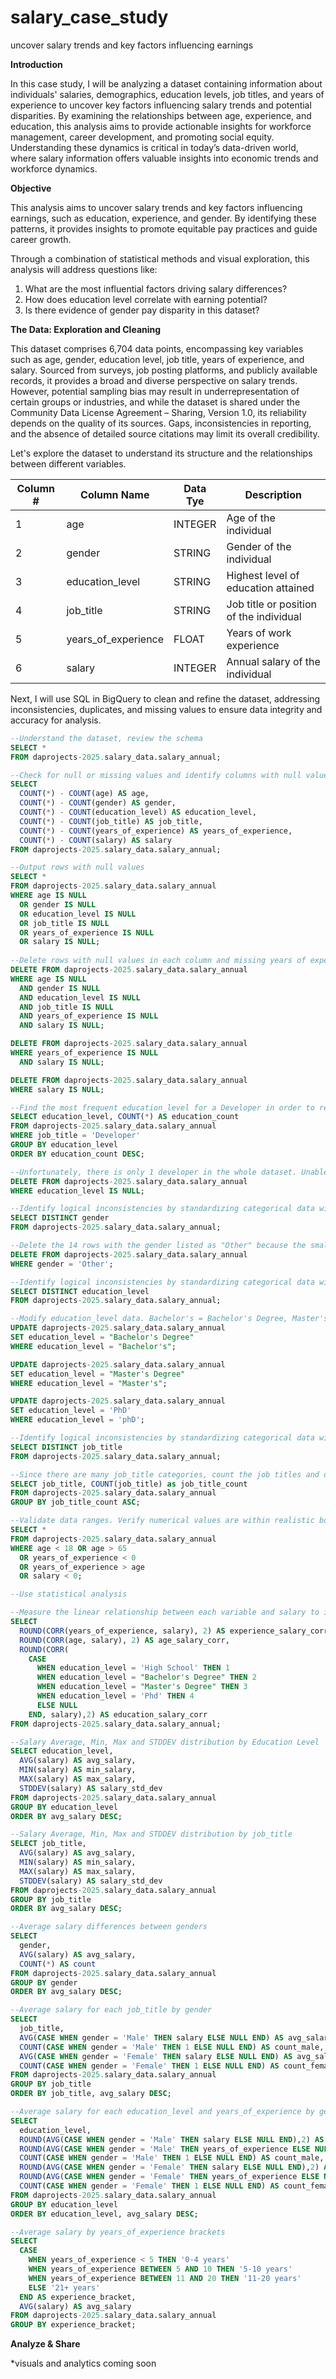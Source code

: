 # salary_case_study
uncover salary trends and key factors influencing earnings

**Introduction**

In this case study, I will be analyzing a dataset containing information about individuals' salaries, demographics, education levels, job titles, and years of experience to uncover key factors influencing salary trends and potential disparities. By examining the relationships between age, experience, and education, this analysis aims to provide actionable insights for workforce management, career development, and promoting social equity. Understanding these dynamics is critical in today’s data-driven world, where salary information offers valuable insights into economic trends and workforce dynamics.

**Objective**

This analysis aims to uncover salary trends and key factors influencing earnings, such as education, experience, and gender. By identifying these patterns, it provides insights to promote equitable pay practices and guide career growth.

Through a combination of statistical methods and visual exploration, this analysis will address questions like:
  1.	What are the most influential factors driving salary differences?
  2.	How does education level correlate with earning potential?
  3.	Is there evidence of gender pay disparity in this dataset?

**The Data: Exploration and Cleaning**

This dataset comprises 6,704 data points, encompassing key variables such as age, gender, education level, job title, years of experience, and salary. Sourced from surveys, job posting platforms, and publicly available records, it provides a broad and diverse perspective on salary trends. However, potential sampling bias may result in underrepresentation of certain groups or industries, and while the dataset is shared under the Community Data License Agreement – Sharing, Version 1.0, its reliability depends on the quality of its sources. Gaps, inconsistencies in reporting, and the absence of detailed source citations may limit its overall credibility.

Let's explore the dataset to understand its structure and the relationships between different variables.

|Column #|Column Name|Data Tye|Description|
|----|---------------|----------|------------------|
|1 | age | INTEGER | Age of the individual |
|2 | gender | STRING | Gender of the individual |
|3 | education_level | STRING | Highest level of education attained |
|4 | job_title | STRING | Job title or position of the individual |
|5 | years_of_experience | FLOAT | Years of work experience |
|6 | salary | INTEGER | Annual salary of the individual |


Next, I will use SQL in BigQuery to clean and refine the dataset, addressing inconsistencies, duplicates, and missing values to ensure data integrity and accuracy for analysis.

```SQL
--Understand the dataset, review the schema 
SELECT *
FROM daprojects-2025.salary_data.salary_annual;

--Check for null or missing values and identify columns with null values
SELECT 
  COUNT(*) - COUNT(age) AS age,
  COUNT(*) - COUNT(gender) AS gender,
  COUNT(*) - COUNT(education_level) AS education_level,
  COUNT(*) - COUNT(job_title) AS job_title,
  COUNT(*) - COUNT(years_of_experience) AS years_of_experience,
  COUNT(*) - COUNT(salary) AS salary
FROM daprojects-2025.salary_data.salary_annual;

--Output rows with null values 
SELECT *
FROM daprojects-2025.salary_data.salary_annual
WHERE age IS NULL
  OR gender IS NULL
  OR education_level IS NULL
  OR job_title IS NULL
  OR years_of_experience IS NULL
  OR salary IS NULL;
  
--Delete rows with null values in each column and missing years of experience and salary
DELETE FROM daprojects-2025.salary_data.salary_annual
WHERE age IS NULL
  AND gender IS NULL
  AND education_level IS NULL
  AND job_title IS NULL
  AND years_of_experience IS NULL
  AND salary IS NULL;

DELETE FROM daprojects-2025.salary_data.salary_annual
WHERE years_of_experience IS NULL
  AND salary IS NULL;

DELETE FROM daprojects-2025.salary_data.salary_annual
WHERE salary IS NULL;

--Find the most frequent education_level for a Developer in order to replace the null value
SELECT education_level, COUNT(*) AS education_count
FROM daprojects-2025.salary_data.salary_annual
WHERE job_title = 'Developer'
GROUP BY education_level
ORDER BY education_count DESC;

--Unfortunately, there is only 1 developer in the whole dataset. Unable to replace the value, so remove the row with the null value
DELETE FROM daprojects-2025.salary_data.salary_annual
WHERE education_level IS NULL;

--Identify logical inconsistencies by standardizing categorical data with spelling and formatting for gender column
SELECT DISTINCT gender
FROM daprojects-2025.salary_data.salary_annual;

--Delete the 14 rows with the gender listed as "Other" because the small amount of data in this category does not provide enough representation to allow for a meaningful or accurate analysis 
DELETE FROM daprojects-2025.salary_data.salary_annual
WHERE gender = 'Other';

--Identify logical inconsistencies by standardizing categorical data with spelling and formating for education_level column
SELECT DISTINCT education_level
FROM daprojects-2025.salary_data.salary_annual;

--Modify education_level data. Bachelor's = Bachelor's Degree, Master's = Master's Degree and phD = PhD
UPDATE daprojects-2025.salary_data.salary_annual
SET education_level = "Bachelor's Degree"
WHERE education_level = "Bachelor's";

UPDATE daprojects-2025.salary_data.salary_annual
SET education_level = "Master's Degree"
WHERE education_level = "Master's";

UPDATE daprojects-2025.salary_data.salary_annual
SET education_level = 'PhD'
WHERE education_level = 'phD';

--Identify logical inconsistencies by standardizing categorical data with spelling and formatting for education_level column
SELECT DISTINCT job_title
FROM daprojects-2025.salary_data.salary_annual;

--Since there are many job_title categories, count the job titles and determine if they need modifying
SELECT job_title, COUNT(job_title) as job_title_count
FROM daprojects-2025.salary_data.salary_annual
GROUP BY job_title_count ASC;

--Validate data ranges. Verify numerical values are within realistic bounds
SELECT *
FROM daprojects-2025.salary_data.salary_annual
WHERE age < 18 OR age > 65
  OR years_of_experience < 0
  OR years_of_experience > age
  OR salary < 0;

--Use statistical analysis

--Measure the linear relationship between each variable and salary to identify influencing factors to salary
SELECT 
  ROUND(CORR(years_of_experience, salary), 2) AS experience_salary_corr,
  ROUND(CORR(age, salary), 2) AS age_salary_corr,
  ROUND(CORR(
    CASE 
      WHEN education_level = 'High School' THEN 1
      WHEN education_level = "Bachelor's Degree" THEN 2
      WHEN education_level = "Master's Degree" THEN 3
      WHEN education_level = 'Phd' THEN 4
      ELSE NULL
    END, salary),2) AS education_salary_corr
FROM daprojects-2025.salary_data.salary_annual;

--Salary Average, Min, Max and STDDEV distribution by Education Level
SELECT education_level,
  AVG(salary) AS avg_salary,
  MIN(salary) AS min_salary,
  MAX(salary) AS max_salary,
  STDDEV(salary) AS salary_std_dev
FROM daprojects-2025.salary_data.salary_annual
GROUP BY education_level
ORDER BY avg_salary DESC;

--Salary Average, Min, Max and STDDEV distribution by job_title
SELECT job_title, 
  AVG(salary) AS avg_salary,
  MIN(salary) AS min_salary,
  MAX(salary) AS max_salary,
  STDDEV(salary) AS salary_std_dev
FROM daprojects-2025.salary_data.salary_annual
GROUP BY job_title
ORDER BY avg_salary DESC;

--Average salary differences between genders
SELECT 
  gender, 
  AVG(salary) AS avg_salary, 
  COUNT(*) AS count
FROM daprojects-2025.salary_data.salary_annual
GROUP BY gender
ORDER BY avg_salary DESC;

--Average salary for each job_title by gender 
SELECT 
  job_title,
  AVG(CASE WHEN gender = 'Male' THEN salary ELSE NULL END) AS avg_salary_male,
  COUNT(CASE WHEN gender = 'Male' THEN 1 ELSE NULL END) AS count_male,
  AVG(CASE WHEN gender = 'Female' THEN salary ELSE NULL END) AS avg_salary_female,
  COUNT(CASE WHEN gender = 'Female' THEN 1 ELSE NULL END) AS count_female
FROM daprojects-2025.salary_data.salary_annual
GROUP BY job_title
ORDER BY job_title, avg_salary DESC;

--Average salary for each education_level and years_of_experience by gender 
SELECT 
  education_level,
  ROUND(AVG(CASE WHEN gender = 'Male' THEN salary ELSE NULL END),2) AS avg_salary_male,
  ROUND(AVG(CASE WHEN gender = 'Male' THEN years_of_experience ELSE NULL END),2) AS avg_experience_male,
  COUNT(CASE WHEN gender = 'Male' THEN 1 ELSE NULL END) AS count_male,
  ROUND(AVG(CASE WHEN gender = 'Female' THEN salary ELSE NULL END),2) AS avg_salary_female,
  ROUND(AVG(CASE WHEN gender = 'Female' THEN years_of_experience ELSE NULL END),2) AS avg_experience_female,
  COUNT(CASE WHEN gender = 'Female' THEN 1 ELSE NULL END) AS count_female
FROM daprojects-2025.salary_data.salary_annual
GROUP BY education_level
ORDER BY education_level, avg_salary DESC;

--Average salary by years_of_experience brackets
SELECT 
  CASE 
    WHEN years_of_experience < 5 THEN '0-4 years'
    WHEN years_of_experience BETWEEN 5 AND 10 THEN '5-10 years'
    WHEN years_of_experience BETWEEN 11 AND 20 THEN '11-20 years'
    ELSE '21+ years'
  END AS experience_bracket,
  AVG(salary) AS avg_salary
FROM daprojects-2025.salary_data.salary_annual
GROUP BY experience_bracket;
```

**Analyze & Share**

*visuals and analytics coming soon
